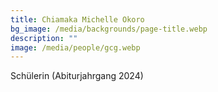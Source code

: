 ```yaml
---
title: Chiamaka Michelle Okoro
bg_image: /media/backgrounds/page-title.webp
description: ""
image: /media/people/gcg.webp
---
```

Schülerin (Abiturjahrgang 2024)
